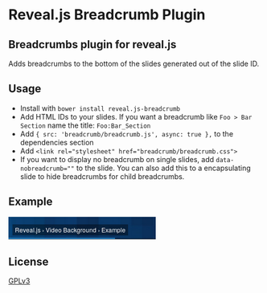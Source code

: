 Reveal.js Breadcrumb Plugin
===========================

Breadcrumbs plugin for reveal.js
--------------------------------

Adds breadcrumbs to the bottom of the slides generated out of the slide ID.

Usage
-----

 - Install with `bower install reveal.js-breadcrumb`
 - Add HTML IDs to your slides. If you want a breadcrumb like `Foo > Bar Section` name the title: `Foo:Bar_Section`
 - Add `{ src: 'breadcrumb/breadcrumb.js', async: true },` to the dependencies section
 - Add `<link rel="stylesheet" href="breadcrumb/breadcrumb.css">`
 - If you want to display no breadcrumb on single slides, add `data-nobreadcrumb=""` to the slide. You can also add this to a encapsulating slide to hide breadcrumbs for child breadcrumbs.

Example
-------

![example screenshot](./breadcrumb_example.png)

License
-------

[GPLv3](https://www.gnu.org/licenses/gpl.html)
